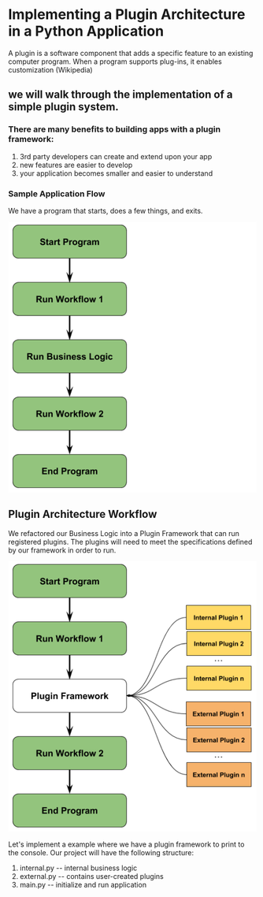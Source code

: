 # Implementing a Plugin Architecture in a Python Application
A plugin is a software component that adds a specific feature to an existing computer program. When a program supports plug-ins, it enables customization (Wikipedia)

## we will walk through the implementation of a simple plugin system.
###  There are many benefits to building apps with a plugin framework:
1. 3rd party developers can create and extend upon your app
2. new features are easier to develop
3. your application becomes smaller and easier to understand

### Sample Application Flow
We have a program that starts, does a few things, and exits.

![Alt text](pics\program-workflow.png "a title")

## Plugin Architecture Workflow
We refactored our Business Logic into a Plugin Framework that can run registered plugins. The plugins will need to meet the specifications defined by our framework in order to run.

![Alt text](pics\program-workflow-plugin-system.png "a title")


Let's implement a example where we have a plugin framework to print to the console. Our project will have the following structure:

1. internal.py  -- internal business logic
2. external.py  -- contains user-created plugins
3. main.py      --  initialize and run application